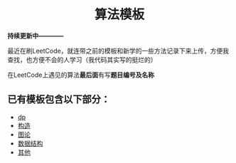 <!--
 * @Description: 
 * @Author: shadow221213
 * @Date: 2023-10-24 18:46:33
 * @LastEditTime: 2023-11-02 16:13:21
-->
# <div align="center">算法模板</div>

**持续更新中————**

最近在刷LeetCode，就连带之前的模板和新学的一些方法记录下来上传，方便我查找，也方便不会的人学习（我代码其实写的挺烂的）

在LeetCode上遇见的算法**最后面**有写**题目编号及名称**

## 已有模板包含以下部分：

- [dp](./dp/README.md)
- [构造](./构造/README.md)
- [图论](./图论/README.md)
- [数据结构](./数据结构/README.md)
- [其他](./其他/)